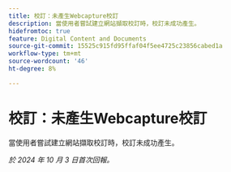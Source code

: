 ```yaml
---
title: 校訂：未產生Webcapture校訂
description: 當使用者嘗試建立網站擷取校訂時，校訂未成功產生。
hidefromtoc: true
feature: Digital Content and Documents
source-git-commit: 15525c915fd95ffaf04f5ee4725c23856cabed1a
workflow-type: tm+mt
source-wordcount: '46'
ht-degree: 8%

---
```



# 校訂：未產生Webcapture校訂

當使用者嘗試建立網站擷取校訂時，校訂未成功產生。

_於 2024 年 10 月 3 日首次回報。_
